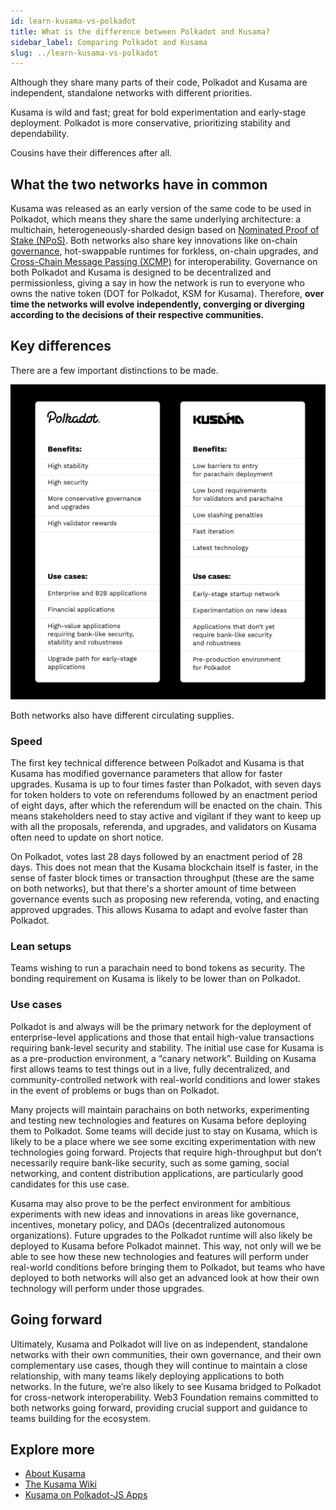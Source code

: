 ```yaml
---
id: learn-kusama-vs-polkadot
title: What is the difference between Polkadot and Kusama?
sidebar_label: Comparing Polkadot and Kusama
slug: ../learn-kusama-vs-polkadot
---
```


Although they share many parts of their code, Polkadot and Kusama are independent, standalone
networks with different priorities.

Kusama is wild and fast; great for bold experimentation and early-stage deployment. Polkadot is more
conservative, prioritizing stability and dependability.

Cousins have their differences after all.

## What the two networks have in common

Kusama was released as an early version of the same code to be used in Polkadot, which means they
share the same underlying architecture: a multichain, heterogeneously-sharded design based on
[Nominated Proof of Stake (NPoS)](learn-consensus.md). Both networks also share key innovations like
on-chain [governance](learn-governance.md), hot-swappable runtimes for forkless, on-chain upgrades,
and [Cross-Chain Message Passing (XCMP)](learn-crosschain.md) for interoperability. Governance on
both Polkadot and Kusama is designed to be decentralized and permissionless, giving a say in how the
network is run to everyone who owns the native token (DOT for Polkadot, KSM for Kusama). Therefore,
**over time the networks will evolve independently, converging or diverging according to the
decisions of their respective communities.**

## Key differences

There are a few important distinctions to be made.

![polkadot_vs_kusama](../assets/Cousins_2.png)

Both networks also have different circulating supplies.

### Speed

The first key technical difference between Polkadot and Kusama is that Kusama has modified
governance parameters that allow for faster upgrades. Kusama is up to four times faster than
Polkadot, with seven days for token holders to vote on referendums followed by an enactment period
of eight days, after which the referendum will be enacted on the chain. This means stakeholders need
to stay active and vigilant if they want to keep up with all the proposals, referenda, and upgrades,
and validators on Kusama often need to update on short notice.

On Polkadot, votes last 28 days followed by an enactment period of 28 days. This does not mean that
the Kusama blockchain itself is faster, in the sense of faster block times or transaction throughput
(these are the same on both networks), but that there's a shorter amount of time between governance
events such as proposing new referenda, voting, and enacting approved upgrades. This allows Kusama
to adapt and evolve faster than Polkadot.

### Lean setups

Teams wishing to run a parachain need to bond tokens as security. The bonding requirement on Kusama
is likely to be lower than on Polkadot.

### Use cases

Polkadot is and always will be the primary network for the deployment of enterprise-level
applications and those that entail high-value transactions requiring bank-level security and
stability. The initial use case for Kusama is as a pre-production environment, a “canary network”.
Building on Kusama first allows teams to test things out in a live, fully decentralized, and
community-controlled network with real-world conditions and lower stakes in the event of problems or
bugs than on Polkadot.

Many projects will maintain parachains on both networks, experimenting and testing new technologies
and features on Kusama before deploying them to Polkadot. Some teams will decide just to stay on
Kusama, which is likely to be a place where we see some exciting experimentation with new
technologies going forward. Projects that require high-throughput but don’t necessarily require
bank-like security, such as some gaming, social networking, and content distribution applications,
are particularly good candidates for this use case.

Kusama may also prove to be the perfect environment for ambitious experiments with new ideas and
innovations in areas like governance, incentives, monetary policy, and DAOs (decentralized
autonomous organizations). Future upgrades to the Polkadot runtime will also likely be deployed to
Kusama before Polkadot mainnet. This way, not only will we be able to see how these new technologies
and features will perform under real-world conditions before bringing them to Polkadot, but teams
who have deployed to both networks will also get an advanced look at how their own technology will
perform under those upgrades.

## Going forward

Ultimately, Kusama and Polkadot will live on as independent, standalone networks with their own
communities, their own governance, and their own complementary use cases, though they will continue
to maintain a close relationship, with many teams likely deploying applications to both networks. In
the future, we’re also likely to see Kusama bridged to Polkadot for cross-network interoperability.
Web3 Foundation remains committed to both networks going forward, providing crucial support and
guidance to teams building for the ecosystem.

## Explore more

- [About Kusama](https://kusama.network)
- [The Kusama Wiki](https://guide.kusama.network)
- [Kusama on Polkadot-JS Apps](https://kusama.dotapps.io)
